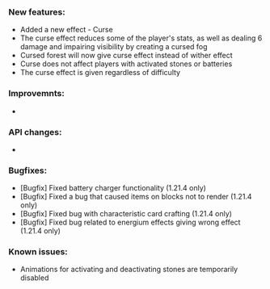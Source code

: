 ### New features:
- Added a new effect - Curse
- The curse effect reduces some of the player's stats, as well as dealing 6 damage and impairing visibility by creating a cursed fog
- Cursed forest will now give curse effect instead of wither effect
- Curse does not affect players with activated stones or batteries
- The curse effect is given regardless of difficulty

### Improvemnts: 
- 

### API changes:
- 

### Bugfixes:
- [Bugfix] Fixed battery charger functionality (1.21.4 only)
- [Bugfix] Fixed a bug that caused items on blocks not to render (1.21.4 only)
- [Bugfix] Fixed bug with characteristic card crafting (1.21.4 only)
- [Bugfix] Fixed bug related to energium effects giving wrong effect (1.21.4 only)

### Known issues: 
- Animations for activating and deactivating stones are temporarily disabled
